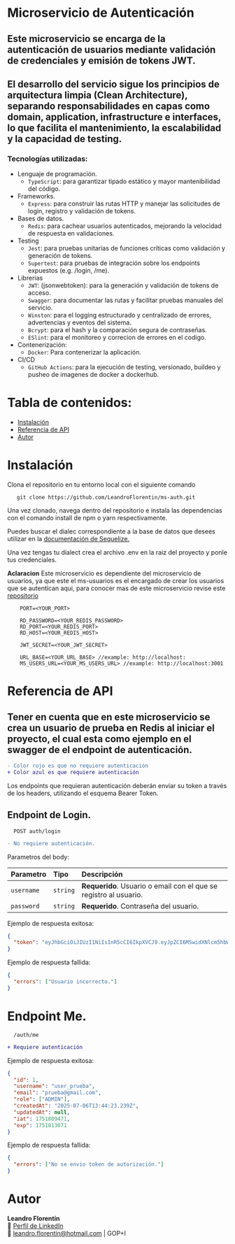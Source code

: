 # Microservicio de Autenticación

## Este microservicio se encarga de la autenticación de usuarios mediante validación de credenciales y emisión de tokens JWT.

## El desarrollo del servicio sigue los principios de arquitectura limpia (Clean Architecture), separando responsabilidades en capas como domain, application, infrastructure e interfaces, lo que facilita el mantenimiento, la escalabilidad y la capacidad de testing.

### Tecnologías utilizadas:

- Lenguaje de programación.
  - `TypeScript`: para garantizar tipado estático y mayor mantenibilidad del código.
- Frameworks.
  - `Express`: para construir las rutas HTTP y manejar las solicitudes de login, registro y validación de tokens.
- Bases de datos.
  - `Redis`: para cachear usuarios autenticados, mejorando la velocidad de respuesta en validaciones.
- Testing
  - `Jest`: para pruebas unitarias de funciones críticas como validación y generación de tokens.
  - `Supertest`: para pruebas de integración sobre los endpoints expuestos (e.g. /login, /me).
- Librerias
  - `JWT`: (jsonwebtoken): para la generación y validación de tokens de acceso.
  - `Swagger`: para documentar las rutas y facilitar pruebas manuales del servicio.
  - `Winston`: para el logging estructurado y centralizado de errores, advertencias y eventos del sistema.
  - `Bcrypt`: para el hash y la comparación segura de contraseñas.
  - `ESlint`: para el monitoreo y correcion de errores en el codigo.
- Contenerización:
  - `Docker`: Para contenerizar la aplicación.
- CI/CD
  - `GitHub Actions`: para la ejecución de testing, versionado, buildeo y pusheo de imagenes de docker a dockerhub.

# Tabla de contenidos:

- [Instalación](#instalación)
- [Referencia de API](#referencia-de-api)
- [Autor](#autor)

# Instalación

Clona el repositorio en tu entorno local con el siguiente comando

```
   git clone https://github.com/LeandroFlorentin/ms-auth.git
```

Una vez clonado, navega dentro del repositorio e instala las dependencias con el comando install de npm o yarn respectivamente.

Puedes buscar el dialec correspondiente a la base de datos que desees utilizar en la [documentación de Sequelize.](https://sequelize.org/docs/v6/getting-started/)

Una vez tengas tu dialect crea el archivo .env en la raiz del proyecto y ponle tus credenciales.

**Aclaracion** Este microservicio es dependiente del microservicio de usuarios, ya que este el ms-usuarios es el encargado de crear los usuarios que se autentícan aqui, para conocer mas de este microservicio revise este [repositorio](https://github.com/LeandroFlorentin/ms-users)

```env
    PORT=<YOUR_PORT>

    RD_PASSWORD=<YOUR_REDIS_PASSWORD>
    RD_PORT=<YOUR_REDIS_PORT>
    RD_HOST=<YOUR_REDIS_HOST>

    JWT_SECRET=<YOUR_JWT_SECRET>

    URL_BASE=<YOUR_URL_BASE> //example: http://localhost:
    MS_USERS_URL=<YOUR_MS_USERS_URL> //example: http://localhost:3001
```

# Referencia de API

## Tener en cuenta que en este microservicio se crea un usuario de prueba en Redis al iniciar el proyecto, el cual esta como ejemplo en el swagger de el endpoint de autenticación.

```diff
- Color rojo es que no requiere autenticación
+ Color azul es que requiere autenticación
```

Los endpoints que requieran autenticación deberán enviar su token a través de los headers, utilizando el esquema Bearer Token.

## Endpoint de Login.

```http
  POST auth/login
```

```diff
- No requiere autenticación.
```

Parametros del body:

| Parametro  | Tipo     | Descripción                                                       |
| :--------- | :------- | :---------------------------------------------------------------- |
| `username` | `string` | **Requerido**. Usuario o email con el que se registro al usuario. |
| `password` | `string` | **Requerido**. Contraseña del usuario.                            |

Ejemplo de respuesta exitosa:

```json
{
  "token": "eyJhbGciOiJIUzI1NiIsInR5cCI6IkpXVCJ9.eyJpZCI6MSwidXNlcm5hbWUiOiJ1c2VyX3BydWViYSIsImVtYWlsIjoicHJ1ZWJhQGdtYWlsLmNvbSIsInJvbGUiOlsiQURNSU4iXSwiY3JlYXRlZEF0IjoiMjAyNS0wNy0wNlQxMzo0NDoyMy4yMzlaIiwidXBkYXRlZEF0IjpudWxsLCJpYXQiOjE3NTE4MDk0NzEsImV4cCI6MTc1MTgxMzA3MX0.Pxc0zHLrF9uIg8CU32Lq-prg36hqAww0JsIXRZcU_sc"
}
```

Ejemplo de respuesta fallida:

```json
{
  "errors": ["Usuario incorrecto."]
}
```

# Endpoint Me.

```http
  /auth/me
```

```diff
+ Requiere autenticación
```

Ejemplo de respuesta exitosa:

```json
{
  "id": 1,
  "username": "user_prueba",
  "email": "prueba@gmail.com",
  "role": ["ADMIN"],
  "createdAt": "2025-07-06T13:44:23.239Z",
  "updatedAt": null,
  "iat": 1751809471,
  "exp": 1751813071
}
```

Ejemplo de respuesta fallida:

```json
{
  "errors": ["No se envio token de autorización."]
}
```

# Autor

**Leandro Florentín**  
🔗 [Perfil de LinkedIn](https://www.linkedin.com/in/leandro-florentin/)  
📧 leandro.florentin@hotmail.com
| GOP+I
